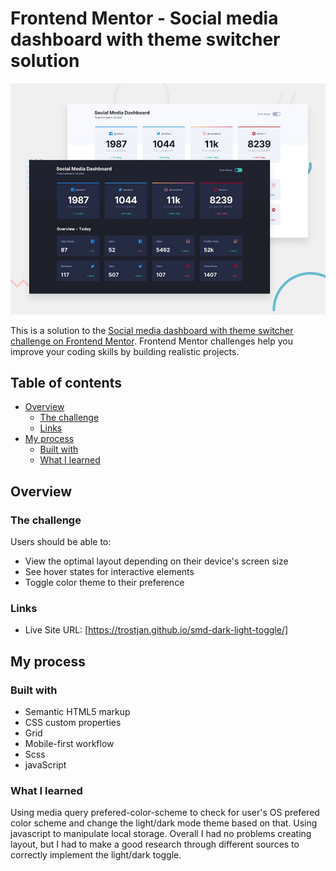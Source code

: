 # Frontend Mentor - Social media dashboard with theme switcher solution

![Design preview for the social media dashboard coding challenge](./design/desktop-preview.jpg)

This is a solution to the [Social media dashboard with theme switcher challenge on Frontend Mentor](https://www.frontendmentor.io/challenges/social-media-dashboard-with-theme-switcher-6oY8ozp_H). Frontend Mentor challenges help you improve your coding skills by building realistic projects. 
## Table of contents

- [Overview](#overview)
  - [The challenge](#the-challenge)
  - [Links](#links)
- [My process](#my-process)
  - [Built with](#built-with)
  - [What I learned](#what-i-learned)

## Overview

### The challenge

Users should be able to:

- View the optimal layout depending on their device's screen size
- See hover states for interactive elements
- Toggle color theme to their preference

### Links

- Live Site URL: [https://trostjan.github.io/smd-dark-light-toggle/]

## My process

### Built with

- Semantic HTML5 markup
- CSS custom properties
- Grid
- Mobile-first workflow
- Scss
- javaScript

### What I learned

Using media query prefered-color-scheme to check for user's OS prefered color scheme and change the light/dark mode theme based on that.
Using javascript to manipulate local storage.
Overall I had no problems creating layout, but I had to make a good research through different sources to correctly implement the light/dark toggle.


